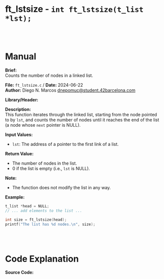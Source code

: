 # ft_lstsize - `int	ft_lstsize(t_list *lst);`
<br>
<br>

# Manual
**Brief:**  
Counts the number of nodes in a linked list.

**File:** `ft_lstsize.c` / **Date:** 2024-06-22  
**Author:** Diego N. Marcos <dnepomuc@student.42barcelona.com>

**Library/Header:**



**Description:**  
This function iterates through the linked list, starting from the node pointed to by `lst`, and counts the number of nodes until it reaches the end of the list (a node whose `next` pointer is NULL).

**Input Values:**  
* `lst`: The address of a pointer to the first link of a list.

**Return Value:**  
* The number of nodes in the list.
* 0 if the list is empty (i.e., `lst` is NULL).

**Note:**
- The function does not modify the list in any way.

**Example:**  
```c
t_list *head = NULL;
// ... add elements to the list ...

int size = ft_lstsize(head);
printf("The list has %d nodes.\n", size);
```

<br>
<br>

# Code Explanation
**Source Code:**
``` C


```